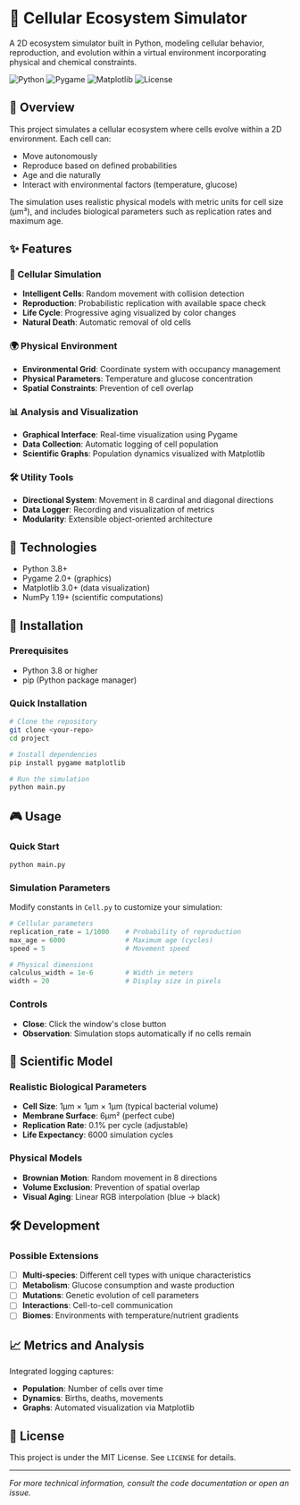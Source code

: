 # 🧬 Cellular Ecosystem Simulator

A 2D ecosystem simulator built in Python, modeling cellular behavior, reproduction, and evolution within a virtual environment incorporating physical and chemical constraints.

![Python](https://img.shields.io/badge/Python-3.8+-blue.svg)
![Pygame](https://img.shields.io/badge/Pygame-2.0+-green.svg)
![Matplotlib](https://img.shields.io/badge/Matplotlib-3.0+-orange.svg)
![License](https://img.shields.io/badge/License-MIT-yellow.svg)

## 🔬 Overview

This project simulates a cellular ecosystem where cells evolve within a 2D environment. Each cell can:

* Move autonomously
* Reproduce based on defined probabilities
* Age and die naturally
* Interact with environmental factors (temperature, glucose)

The simulation uses realistic physical models with metric units for cell size (μm³), and includes biological parameters such as replication rates and maximum age.

## ✨ Features

### 🎯 Cellular Simulation

* **Intelligent Cells**: Random movement with collision detection
* **Reproduction**: Probabilistic replication with available space check
* **Life Cycle**: Progressive aging visualized by color changes
* **Natural Death**: Automatic removal of old cells

### 🌍 Physical Environment

* **Environmental Grid**: Coordinate system with occupancy management
* **Physical Parameters**: Temperature and glucose concentration
* **Spatial Constraints**: Prevention of cell overlap

### 📊 Analysis and Visualization

* **Graphical Interface**: Real-time visualization using Pygame
* **Data Collection**: Automatic logging of cell population
* **Scientific Graphs**: Population dynamics visualized with Matplotlib

### 🛠️ Utility Tools

* **Directional System**: Movement in 8 cardinal and diagonal directions
* **Data Logger**: Recording and visualization of metrics
* **Modularity**: Extensible object-oriented architecture

## 🚀 Technologies

* Python 3.8+
* Pygame 2.0+ (graphics)
* Matplotlib 3.0+ (data visualization)
* NumPy 1.19+ (scientific computations)

## 🔧 Installation

### Prerequisites

* Python 3.8 or higher
* pip (Python package manager)

### Quick Installation

```bash
# Clone the repository
git clone <your-repo>
cd project

# Install dependencies
pip install pygame matplotlib

# Run the simulation
python main.py
```

## 🎮 Usage

### Quick Start

```bash
python main.py
```

### Simulation Parameters

Modify constants in `Cell.py` to customize your simulation:

```python
# Cellular parameters
replication_rate = 1/1000    # Probability of reproduction
max_age = 6000               # Maximum age (cycles)
speed = 5                    # Movement speed

# Physical dimensions
calculus_width = 1e-6        # Width in meters
width = 20                   # Display size in pixels
```

### Controls

* **Close**: Click the window's close button
* **Observation**: Simulation stops automatically if no cells remain

## 🔬 Scientific Model

### Realistic Biological Parameters

* **Cell Size**: 1μm × 1μm × 1μm (typical bacterial volume)
* **Membrane Surface**: 6μm² (perfect cube)
* **Replication Rate**: 0.1% per cycle (adjustable)
* **Life Expectancy**: 6000 simulation cycles

### Physical Models

* **Brownian Motion**: Random movement in 8 directions
* **Volume Exclusion**: Prevention of spatial overlap
* **Visual Aging**: Linear RGB interpolation (blue → black)

## 🛠️ Development

### Possible Extensions

* [ ] **Multi-species**: Different cell types with unique characteristics
* [ ] **Metabolism**: Glucose consumption and waste production
* [ ] **Mutations**: Genetic evolution of cell parameters
* [ ] **Interactions**: Cell-to-cell communication
* [ ] **Biomes**: Environments with temperature/nutrient gradients

## 📈 Metrics and Analysis

Integrated logging captures:

* **Population**: Number of cells over time
* **Dynamics**: Births, deaths, movements
* **Graphs**: Automated visualization via Matplotlib

## 📜 License

This project is under the MIT License. See `LICENSE` for details.

---

*For more technical information, consult the code documentation or open an issue.*
